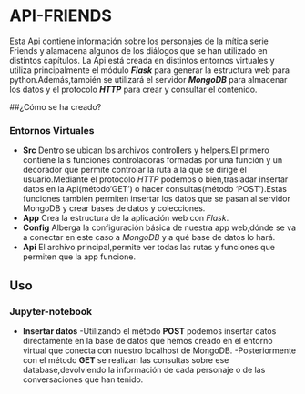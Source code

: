 # API-FRIENDS

Esta Api contiene información sobre los personajes de la mítica serie Friends y alamacena algunos de los diálogos que se han utilizado en distintos capítulos.
La Api está creada en distintos entornos virtuales y utiliza principalmente el módulo ***Flask*** para generar la estructura web para python.Además,también se utilizará el servidor ***MongoDB*** para almacenar los datos y el protocolo ***HTTP*** para crear y consultar el contenido. 

##¿Cómo se ha creado?
### Entornos Virtuales
- **Src**
	Dentro se ubican los archivos controllers y helpers.El primero contiene la s funciones controladoras formadas por una función y un decorador que permite controlar la ruta a la que se dirige el usuario.Mediante el protocolo *HTTP* podemos o bien,trasladar insertar datos en la Api(método‘GET’) o hacer consultas(método ‘POST’).Estas funciones también permiten insertar los datos que se pasan al servidor MongoDB y crear bases de datos y colecciones.
- **App**
	Crea la estructura de la aplicación web con *Flask*.
- **Config**
	Alberga la configuración básica de nuestra app web,dónde se va a conectar en este caso a *MongoDB* y a qué base de datos lo hará.
- **Api**
	El archivo principal,permite ver todas las rutas y funciones que permiten que la app funcione.
	

## Uso
### Jupyter-notebook

- **Insertar datos**
	-Utilizando el método **POST** podemos insertar datos directamente en la base de datos que hemos creado en el entorno virtual que conecta con nuestro localhost de MongoDB.
	-Posteriormente con el método **GET** se realizan las consultas sobre ese database,devolviendo la información de cada personaje o de las conversaciones que han tenido.


